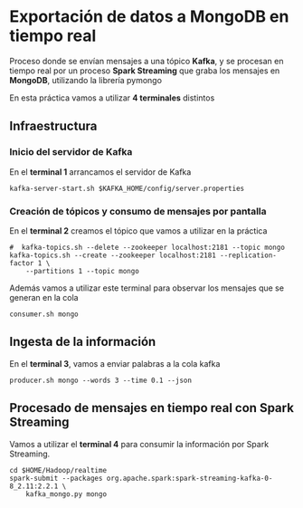 # Exportación de datos a MongoDB en tiempo real

Proceso donde se envían mensajes a una tópico **Kafka**, y se procesan en tiempo real por un proceso **Spark Streaming** que graba los mensajes en **MongoDB**, utilizando la librería pymongo

En esta práctica vamos a utilizar **4 terminales** distintos

## Infraestructura

### Inicio del servidor de Kafka 

En el **terminal 1** arrancamos el servidor de Kafka

```
kafka-server-start.sh $KAFKA_HOME/config/server.properties
```

### Creación de tópicos y consumo de mensajes por pantalla

En el **terminal 2** creamos el tópico que vamos a utilizar en la práctica

```
#  kafka-topics.sh --delete --zookeeper localhost:2181 --topic mongo
kafka-topics.sh --create --zookeeper localhost:2181 --replication-factor 1 \
    --partitions 1 --topic mongo
```

Además vamos a utilizar este terminal para observar los mensajes que se generan en la cola 

```
consumer.sh mongo
```

## Ingesta de la información 

En el **terminal 3**, vamos a enviar palabras a la cola kafka

```
producer.sh mongo --words 3 --time 0.1 --json
```

## Procesado de mensajes en tiempo real con Spark Streaming

Vamos a utilizar el **terminal 4** para consumir la información por Spark Streaming.

```
cd $HOME/Hadoop/realtime
spark-submit --packages org.apache.spark:spark-streaming-kafka-0-8_2.11:2.2.1 \
    kafka_mongo.py mongo
```